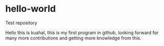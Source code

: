 # hello-world
Test repository


Hello this is kushal, this is my first program in github, looking forward for many more contributions and getting more knowledge from this.
